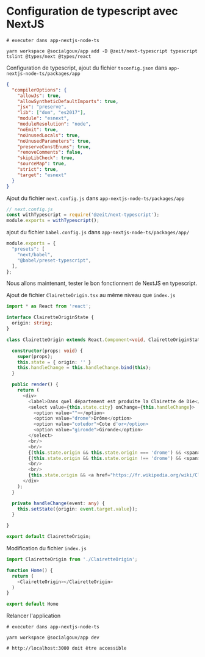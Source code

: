 # Configuration de typescript avec NextJS

```shell
# executer dans app-nextjs-node-ts

yarn workspace @socialgouv/app add -D @zeit/next-typescript typescript tslint @types/next @types/react
```

Configuration de typescript, ajout du fichier `tsconfig.json` dans `app-nextjs-node-ts/packages/app`

```json
{
  "compilerOptions": {
    "allowJs": true,
    "allowSyntheticDefaultImports": true,
    "jsx": "preserve",
    "lib": ["dom", "es2017"],
    "module": "esnext",
    "moduleResolution": "node",
    "noEmit": true,
    "noUnusedLocals": true,
    "noUnusedParameters": true,
    "preserveConstEnums": true,
    "removeComments": false,
    "skipLibCheck": true,
    "sourceMap": true,
    "strict": true,
    "target": "esnext"
  }
}
```

Ajout du fichier `next.config.js` dans `app-nextjs-node-ts/packages/app`

```javascript
// next.config.js
const withTypescript = require('@zeit/next-typescript');
module.exports = withTypescript();
```

ajout du fichier `babel.config.js` dans `app-nextjs-node-ts/packages/app/`

```javascript
module.exports = {
  "presets": [
    "next/babel",
    "@babel/preset-typescript",
  ],
};
```

Nous allons maintenant, tester le bon fonctionnent de NextJS en typescript.

Ajout de fichier `ClairetteOrigin.tsx` au même niveau que `index.js`

```typescript
import * as React from 'react';

interface ClairetteOriginState {
  origin: string;
}

class ClairetteOrigin extends React.Component<void, ClairetteOriginState> {

  constructor(props: void) {
    super(props);
    this.state = { origin: '' }
    this.handleChange = this.handleChange.bind(this);
  }

  public render() {
    return (
      <div>
        <label>Dans quel département est produite la Clairette de Die</label>
        <select value={this.state.city} onChange={this.handleChange}>
          <option value=""></option>
          <option value="drome">Drôme</option>
          <option value="cotedor">Cote d'or</option>
          <option value="gironde">Gironde</option>
        </select>
        <br/>
        <br/>
        {(this.state.origin && this.state.origin === 'drome') && <span>VRAI</span>}
        {(this.state.origin && this.state.origin !== 'drome') && <span>FAUX</span>}
        <br/>
        <br/>
        {this.state.origin && <a href="https://fr.wikipedia.org/wiki/Clairette-de-die" target="_BLANK">La clairette de Die est produite dans la Drôme</a>}
      </div>
    );
  }

  private handleChange(event: any) {
    this.setState({origin: event.target.value});
  }

}

export default ClairetteOrigin;
```

Modification du fichier `index.js`

```javascript
import ClairetteOrigin from './ClairetteOrigin';

function Home() {
  return (
    <ClairetteOrigin></ClairetteOrigin>
  )
}

export default Home
```

Relancer l'application

```shell
# executer dans app-nextjs-node-ts

yarn workspace @socialgouv/app dev

# http://localhost:3000 doit être accessible
```
